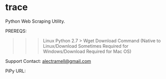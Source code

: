 trace
=====

Python Web Scraping Utility.

PREREQS:

>>> Linux
>>> Python 2.7 >
>>> Wget Download Command
     (Native to Linux/Download Sometimes Required for Windows/Download Required for Mac OS)
     
Support Contact:
alectramell@gmail.com

PiPy URL:
